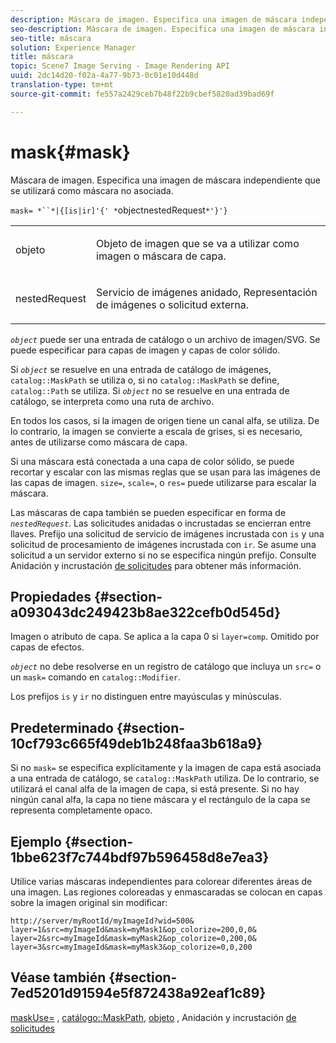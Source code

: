 ```yaml
---
description: Máscara de imagen. Especifica una imagen de máscara independiente que se utilizará como máscara no asociada.
seo-description: Máscara de imagen. Especifica una imagen de máscara independiente que se utilizará como máscara no asociada.
seo-title: máscara
solution: Experience Manager
title: máscara
topic: Scene7 Image Serving - Image Rendering API
uuid: 2dc14d20-f02a-4a77-9b73-0c01e10d448d
translation-type: tm+mt
source-git-commit: fe557a2429ceb7b48f22b9cbef5820ad39bad69f

---
```



# mask{#mask}

Máscara de imagen. Especifica una imagen de máscara independiente que se utilizará como máscara no asociada.

`mask= *``*|{[is|ir]'{' *`objectnestedRequest`*'}'}`

<table id="simpletable_F5A8CD8D7E9B48DAB3C8184E8FE60D9B"> 
 <tr class="strow"> 
  <td class="stentry"> <p><span class="varname"> objeto</span> </p></td> 
  <td class="stentry"> <p>Objeto de imagen que se va a utilizar como imagen o máscara de capa. </p></td> 
 </tr> 
 <tr class="strow"> 
  <td class="stentry"> <p><span class="varname"> nestedRequest</span> </p></td> 
  <td class="stentry"> <p>Servicio de imágenes anidado, Representación de imágenes o solicitud externa. </p></td> 
 </tr> 
</table>

*`object`* puede ser una entrada de catálogo o un archivo de imagen/SVG. Se puede especificar para capas de imagen y capas de color sólido.

Si *`object`* se resuelve en una entrada de catálogo de imágenes, `catalog::MaskPath` se utiliza o, si no `catalog::MaskPath` se define, `catalog::Path` se utiliza. Si *`object`* no se resuelve en una entrada de catálogo, se interpreta como una ruta de archivo.

En todos los casos, si la imagen de origen tiene un canal alfa, se utiliza. De lo contrario, la imagen se convierte a escala de grises, si es necesario, antes de utilizarse como máscara de capa.

Si una máscara está conectada a una capa de color sólido, se puede recortar y escalar con las mismas reglas que se usan para las imágenes de las capas de imagen. `size=`, `scale=`, o `res=` puede utilizarse para escalar la máscara.

Las máscaras de capa también se pueden especificar en forma de *`nestedRequest`*. Las solicitudes anidadas o incrustadas se encierran entre llaves. Prefijo una solicitud de servicio de imágenes incrustada con `is` y una solicitud de procesamiento de imágenes incrustada con `ir`. Se asume una solicitud a un servidor externo si no se especifica ningún prefijo. Consulte Anidación y incrustación [de solicitudes](../../../../../is-api/http-ref/image-serving-api-ref/c-http-protocol-reference/c-syntax-and-features/r-request-nesting-and-embedding.md#reference-38ec66d4062046589e16c39bf1c6049b) para obtener más información.

## Propiedades {#section-a093043dc249423b8ae322cefb0d545d}

Imagen o atributo de capa. Se aplica a la capa 0 si `layer=comp`. Omitido por capas de efectos.

*`object`* no debe resolverse en un registro de catálogo que incluya un `src=` o un `mask=` comando en `catalog::Modifier`.

Los prefijos `is` y `ir` no distinguen entre mayúsculas y minúsculas.

## Predeterminado {#section-10cf793c665f49deb1b248faa3b618a9}

Si no `mask=` se especifica explícitamente y la imagen de capa está asociada a una entrada de catálogo, se `catalog::MaskPath` utiliza. De lo contrario, se utilizará el canal alfa de la imagen de capa, si está presente. Si no hay ningún canal alfa, la capa no tiene máscara y el rectángulo de la capa se representa completamente opaco.

## Ejemplo {#section-1bbe623f7c744bdf97b596458d8e7ea3}

Utilice varias máscaras independientes para colorear diferentes áreas de una imagen. Las regiones coloreadas y enmascaradas se colocan en capas sobre la imagen original sin modificar:

`http://server/myRootId/myImageId?wid=500& layer=1&src=myImageId&mask=myMask1&op_colorize=200,0,0& layer=2&src=myImageId&mask=myMask2&op_colorize=0,200,0& layer=3&src=myImageId&mask=myMask3&op_colorize=0,0,200`

## Véase también {#section-7ed5201d91594e5f872438a92eaf1c89}

[maskUse=](../../../../../is-api/http-ref/image-serving-api-ref/c-http-protocol-reference/c-command-reference/r-maskuse.md#reference-9bb1fb5eee4a4bd38f33dadc1a752464) , [catálogo::MaskPath](/help/aem-is-ir-api/is-api/image-catalog/image-serving-api-ref/c-image-catalog-reference/c-image-svg-data-reference/c-image-data-reference/r-maskpath-cat.md), [objeto](../../../../../is-api/http-ref/image-serving-api-ref/c-http-protocol-reference/c-data-types/r-object.md#reference-2591bd24548d462782c68d138ef795a0) , Anidación y incrustación [de solicitudes](../../../../../is-api/http-ref/image-serving-api-ref/c-http-protocol-reference/c-syntax-and-features/r-request-nesting-and-embedding.md#reference-38ec66d4062046589e16c39bf1c6049b)
